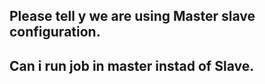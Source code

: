## Please tell y we are using Master slave configuration.
## Can i run job in master instad of Slave.
